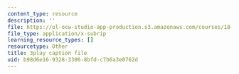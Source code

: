 ```yaml
---
content_type: resource
description: ''
file: https://ol-ocw-studio-app-production.s3.amazonaws.com/courses/18-06sc-linear-algebra-fall-2011/b98d6e16932833068bfdc7b6a3e0762d_nHlE7EgJFds.srt
file_type: application/x-subrip
learning_resource_types: []
resourcetype: Other
title: 3play caption file
uid: b98d6e16-9328-3306-8bfd-c7b6a3e0762d
---
```

